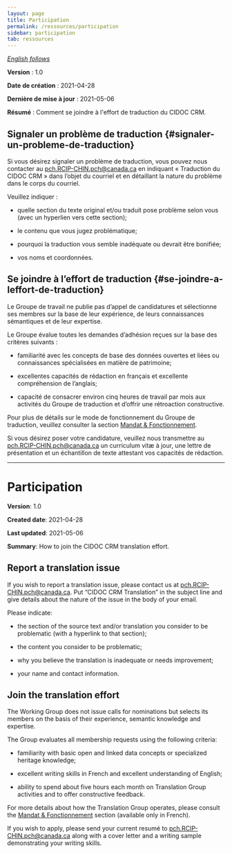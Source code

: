 ```yaml
---
layout: page
title: Participation
permalink: /ressources/participation
sidebar: participation
tab: ressources
---
```


[*English follows*](#participation-en)

**Version** : 1.0

**Date de création** : 2021-04-28

**Dernière de mise à jour** : 2021-05-06

**Résumé** : Comment se joindre à l'effort de traduction du CIDOC CRM.

## Signaler un problème de traduction {#signaler-un-probleme-de-traduction}

Si vous désirez signaler un problème de traduction, vous pouvez nous contacter au [pch.RCIP-CHIN.pch@canada.ca](mailto:pch.RCIP-CHIN.pch@canada.ca) en indiquant « Traduction du CIDOC CRM » dans l’objet du courriel et en détaillant la nature du problème dans le corps du courriel.

Veuillez indiquer :

  - quelle section du texte original et/ou traduit pose problème selon vous (avec un hyperlien vers cette section);

  - le contenu que vous jugez problématique;

  - pourquoi la traduction vous semble inadéquate ou devrait être bonifiée;

  - vos noms et coordonnées.

## Se joindre à l’effort de traduction {#se-joindre-a-leffort-de-traduction}

Le Groupe de travail ne publie pas d’appel de candidatures et sélectionne ses membres sur la base de leur expérience, de leurs connaissances sémantiques et de leur expertise.

Le Groupe évalue toutes les demandes d’adhésion reçues sur la base des critères suivants :

  - familiarité avec les concepts de base des données ouvertes et liées ou connaissances spécialisées en matière de patrimoine;

  - excellentes capacités de rédaction en français et excellente compréhension de l’anglais;

  - capacité de consacrer environ cinq heures de travail par mois aux activités du Groupe de traduction et d’offrir une rétroaction constructive.

Pour plus de détails sur le mode de fonctionnement du Groupe de traduction, veuillez consulter la section [Mandat & Fonctionnement](https://chin-rcip.github.io/cidoc_crm_fr-ca/ressources/mandat-fonctionnement).

Si vous désirez poser votre candidature, veuillez nous transmettre au [pch.RCIP-CHIN.pch@canada.ca](mailto:pch.RCIP-CHIN.pch@canada.ca) un curriculum vitæ à jour, une lettre de présentation et un échantillon de texte attestant vos capacités de rédaction.


---

<h1 class="post-title" id="participation-en">Participation</h1>

**Version**: 1.0

**Created date**: 2021-04-28

**Last updated**: 2021-05-06

**Summary**: How to join the CIDOC CRM translation effort.


## Report a translation issue

If you wish to report a translation issue, please contact us at [pch.RCIP-CHIN.pch@canada.ca](mailto:pch.RCIP-CHIN.pch@canada.ca). Put “CIDOC CRM Translation” in the subject line and give details about the nature of the issue in the body of your email.

Please indicate:

  - the section of the source text and/or translation you consider to be problematic (with a hyperlink to that section);

  - the content you consider to be problematic;

  - why you believe the translation is inadequate or needs improvement;

  - your name and contact information.

## Join the translation effort

The Working Group does not issue calls for nominations but selects its members on the basis of their experience, semantic knowledge and expertise.

The Group evaluates all membership requests using the following criteria:

  - familiarity with basic open and linked data concepts or specialized heritage knowledge;

  - excellent writing skills in French and excellent understanding of English;

  - ability to spend about five hours each month on Translation Group activities and to offer constructive feedback.

For more details about how the Translation Group operates, please consult the [Mandat & Fonctionnement](https://chin-rcip.github.io/cidoc_crm_fr-ca/ressources/mandat-fonctionnement) section (available only in French).

If you wish to apply, please send your current resumé to [pch.RCIP-CHIN.pch@canada.ca](mailto:pch.RCIP-CHIN.pch@canada.ca) along with a cover letter and a writing sample demonstrating your writing skills.
